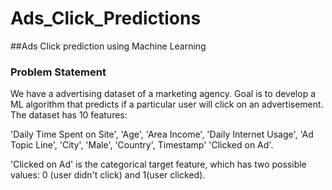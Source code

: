# Ads_Click_Predictions
##Ads Click prediction using Machine Learning
### Problem Statement
We have a advertising dataset of a marketing agency. Goal is to develop a ML algorithm that predicts if a particular user will click on an advertisement. The dataset has 10 features:

'Daily Time Spent on Site', 'Age', 'Area Income', 'Daily Internet Usage', 'Ad Topic Line', 'City', 'Male', 'Country', Timestamp' 'Clicked on Ad'.

'Clicked on Ad' is the categorical target feature, which has two possible values: 0 (user didn't click) and 1(user clicked).
